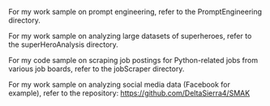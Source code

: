 For my work sample on prompt engineering, refer to the PromptEngineering directory.

For my work sample on analyzing large datasets of superheroes, refer to the superHeroAnalysis directory.

For my code sample on scraping job postings for Python-related jobs from various job boards, refer to the jobScraper directory.

For my work sample on analyzing social media data (Facebook for example), refer to the repository: https://github.com/DeltaSierra4/SMAK
